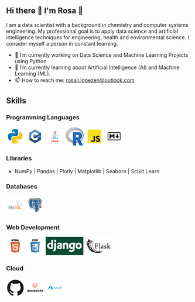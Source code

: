 ## Hi there 👋 I'm Rosa 🌱

I am a data scientist with a background in chemistry and computer systems engineering. 
My professional goal is to apply data science and artificial intelligence techniques for engineering, health and environmental science. I consider myself a person in constant learning.

- 🔭 I’m currently working on Data Science and Machine Learning Projects using Python
- 🌱 I’m currently learning about Artificial Intelligence (AI) and Machine Learning (ML).
- 📫 How to reach me: rosali.lopezen@outlook.com


## Skills

### Programming Languages
<p align='left'>
<img src="https://github.com/rosa-lpz/rosa-lpz/blob/main/icons/programming%20languages/python.svg" alt="Python" height="50" width="50" />
<img src="https://github.com/rosa-lpz/rosa-lpz/blob/main/icons/programming%20languages/c%2B%2B.svg" alt="C++" height="50" width="50" /> 
<img src="https://github.com/rosa-lpz/rosa-lpz/blob/main/icons/programming%20languages/java.svg" alt="Java" height="50" width="50" /> 
<img src="https://github.com/rosa-lpz/rosa-lpz/blob/main/icons/programming%20languages/Rlogo.png" alt="R" height="50" width="50" /> 
<img src="https://github.com/rosa-lpz/rosa-lpz/blob/main/icons/programming%20languages/javascript.svg" alt="JavaScript" height="50" width="50" /> 
<img src="https://github.com/rosa-lpz/rosa-lpz/blob/main/icons/others/markdown.svg" alt="Markdown" height="50" width="50" /> 
</p>

### Libraries
* NumPy | Pandas | Plotly | Matplotlib | Seaborn | Scikit Learn

### Databases
<p align='left'>
<img src="https://github.com/rosa-lpz/rosa-lpz/blob/main/icons/databases/mysql.svg" alt="MySQL" height="50" width="50" /> 
<img src="https://github.com/rosa-lpz/rosa-lpz/blob/main/icons/databases/postgresql.svg" alt="PostgreSQL" height="50" width="50" /> 
</p>

### Web Development
<p align='left'>
<img src="https://github.com/rosa-lpz/rosa-lpz/blob/main/icons/others/html.svg" alt="HTML" height="50" />
<img src="https://github.com/rosa-lpz/rosa-lpz/blob/main/icons/others/css.svg" alt="CSS" height="50"  /> 
<img src="https://github.com/rosa-lpz/rosa-lpz/blob/main/icons/frameworks/django-logo.png" alt="Django" height="50" /> 
<img src="https://github.com/rosa-lpz/rosa-lpz/blob/main/icons/frameworks/flask-logo.png" alt="Flask" height="50" /> 
</p>

### Cloud
<p align='left'>
<img src="https://github.com/rosa-lpz/rosa-lpz/blob/main/icons/cloud/github-logo.png" alt="GitHub" height="50" width="50" />
<img src="https://github.com/rosa-lpz/rosa-lpz/blob/main/icons/cloud/databricks-vector-logo.png" alt="Databricks" height="50" />
<img src="https://github.com/rosa-lpz/rosa-lpz/blob/main/icons/cloud/azure.svg" alt="Azure" height="50" />
</p>


